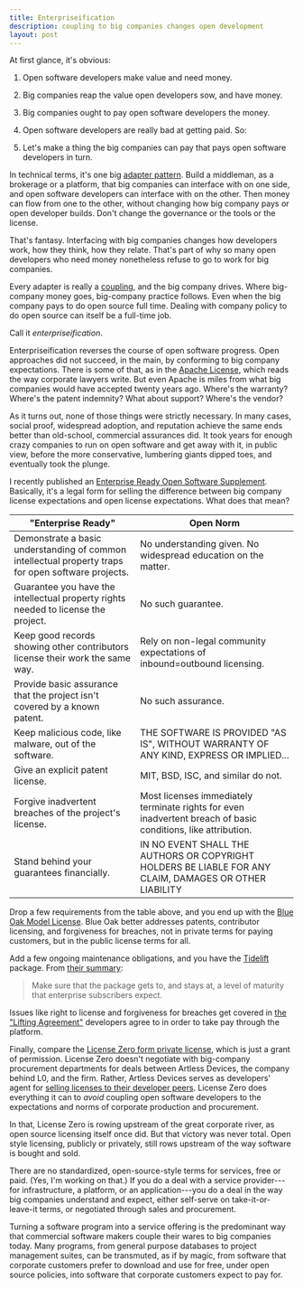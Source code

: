 ```yaml
---
title: Enterpriseification
description: coupling to big companies changes open development
layout: post
---
```


At first glance, it's obvious:

1. Open software developers make value and need money.

2. Big companies reap the value open developers sow, and have money.

3. Big companies ought to pay open software developers the money.

4. Open software developers are really bad at getting paid. So:

5. Let's make a thing the big companies can pay that pays open software developers in turn.

In technical terms, it's one big [adapter pattern](https://en.wikipedia.org/wiki/Adapter_pattern).  Build a middleman, as a brokerage or a platform, that big companies can interface with on one side, and open software developers can interface with on the other.  Then money can flow from one to the other, without changing how big company pays or open developer builds.  Don't change the governance or the tools or the license.

That's fantasy.  Interfacing with big companies changes how developers work, how they think, how they relate.  That's part of why so many open developers who need money nonetheless refuse to go to work for big companies.

Every adapter is really a [coupling](https://en.wikipedia.org/wiki/Coupling), and the big company drives.  Where big-company money goes, big-company practice follows.  Even when the big company pays to do open source full time.  Dealing with company policy to do open source can itself be a full-time job.

Call it <dfn>enterpriseification</dfn>.

Enterpriseification reverses the course of open software progress.  Open approaches did not succeed, in the main, by conforming to big company expectations.  There is some of that, as in the [Apache License](https://www.apache.org/licenses/LICENSE-2.0), which reads the way corporate lawyers write.  But even Apache is miles from what big companies would have accepted twenty years ago.  Where's the warranty?  Where's the patent indemnity?  What about support?  Where's the vendor?

As it turns out, none of those things were strictly necessary.  In many cases, social proof, widespread adoption, and reputation achieve the same ends better than old-school, commercial assurances did.  It took years for enough crazy companies to run on open software and get away with it, in public view, before the more conservative, lumbering giants dipped toes, and eventually took the plunge.

I recently published an [Enterprise Ready Open Software Supplement](https://writing.kemitchell.com/2019/04/11/enterprise-supplement.html).  Basically, it's a legal form for selling the difference between big company license expectations and open license expectations.  What does that mean?

| "Enterprise Ready"                                           | Open Norm                                                    |
| ------------------------------------------------------------ | ------------------------------------------------------------ |
| Demonstrate a basic understanding of common intellectual property traps for open software projects. | No understanding given. No widespread education on the matter. |
| Guarantee you have the intellectual property rights needed to license the project. | No such guarantee.                                           |
| Keep good records showing other contributors license their work the same way. | Rely on non-legal community expectations of inbound=outbound licensing. |
| Provide basic assurance that the project isn't covered by a known patent. | No such assurance.                                           |
| Keep malicious code, like malware, out of the software.      | THE SOFTWARE IS PROVIDED "AS IS", WITHOUT WARRANTY OF ANY KIND, EXPRESS OR IMPLIED... |
| Give an explicit patent license.                             | MIT, BSD, ISC, and similar do not.                           |
| Forgive inadvertent breaches of the project's license.       | Most licenses immediately terminate rights for even inadvertent breach of basic conditions, like attribution. |
| Stand behind your guarantees financially.                    | IN NO EVENT SHALL THE AUTHORS OR COPYRIGHT HOLDERS BE LIABLE FOR ANY CLAIM, DAMAGES OR OTHER LIABILITY |

Drop a few requirements from the table above, and you end up with the [Blue Oak Model License](https://blueoakcouncil.org/license/1.0.0).  Blue Oak better addresses patents, contributor licensing, and forgiveness for breaches, not in private terms for paying customers, but in the public license terms for all.

Add a few ongoing maintenance obligations, and you have the [Tidelift](https://tidelift.com/) package.  From [their summary](https://tidelift.com/docs/lifting/tasks-overview):

> Make sure that the package gets to, and stays at, a level of maturity that enterprise subscribers expect.

Issues like right to license and forgiveness for breaches get covered in [the "Lifting Agreement"](https://writing.kemitchell.com/2018/09/18/Lifting-Agreement.html) developers agree to in order to take pay through the platform.

Finally, compare the [License Zero form private license](https://licensezero.com/licenses/private), which is just a grant of permission.  License Zero doesn't negotiate with big-company procurement departments for deals between Artless Devices, the company behind L0, and the firm.  Rather, Artless Devices serves as developers' agent for [selling licenses to their developer peers](https://blog.licensezero.com/2018/01/26/developer-licensing.html).  License Zero does everything it can to _avoid_ coupling open software developers to the expectations and norms of corporate production and procurement.

In that, License Zero is rowing upstream of the great corporate river, as open source licensing itself once did.  But that victory was never total.  Open style licensing, publicly or privately, still rows upstream of the way software is bought and sold.

There are no standardized, open-source-style terms for services, free or paid.  (Yes, I'm working on that.)  If you do a deal with a service provider---for infrastructure, a platform, or an application---you do a deal in the way big companies understand and expect, either self-serve on take-it-or-leave-it terms, or negotiated through sales and procurement.

Turning a software program into a service offering is the predominant way that commercial software makers couple their wares to big companies today.  Many programs, from general purpose databases to project management suites, can be  transmuted, as if by magic, from software that corporate customers prefer to download and use for free, under open source policies, into software that corporate customers expect to pay for.

